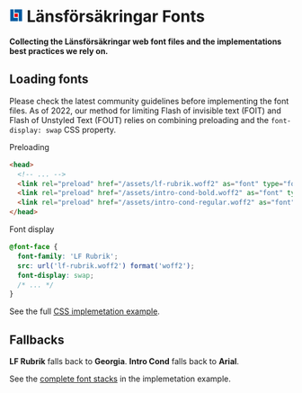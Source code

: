 # <img src="https://github.com/LF-digitala-kanaler/favicon/blob/master/icon.svg" width="24"> Länsförsäkringar Fonts

**Collecting the Länsförsäkringar web font files and the implementations best practices we rely on.**

## Loading fonts
Please check the latest community guidelines before implementing the font files. As of 2022, our method for limiting Flash of invisible text (FOIT) and Flash of Unstyled Text (FOUT) relies on combining preloading and the `font-display: swap` CSS property.

Preloading

```html
<head>
  <!-- ... -->
  <link rel="preload" href="/assets/lf-rubrik.woff2" as="font" type="font/woff2" crossorigin>
  <link rel="preload" href="/assets/intro-cond-bold.woff2" as="font" type="font/woff2" crossorigin>
  <link rel="preload" href="/assets/intro-cond-regular.woff2" as="font" type="font/woff2" crossorigin>
</head>
```

Font display

```css
@font-face {
  font-family: 'LF Rubrik';
  src: url('lf-rubrik.woff2') format('woff2');
  font-display: swap;
  /* ... */
}
```

See the full [CSS implemetation example](https://github.com/LF-digitala-kanaler/fonts/blob/master/index.css).

## Fallbacks

**LF Rubrik** falls back to **Georgia**. **Intro Cond** falls back to **Arial**.

See the [complete font stacks](https://github.com/LF-digitala-kanaler/fonts/blob/master/index.css#L2) in the implemetation example.
